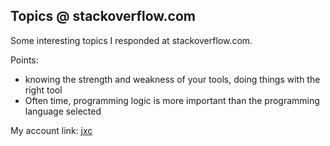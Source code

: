 ## Topics @ stackoverflow.com ##

Some interesting topics I responded at stackoverflow.com.

Points:

- knowing the strength and weakness of your tools, doing things with the right tool
- Often time, programming logic is more important than the programming language selected

My account link: [jxc](https://stackoverflow.com/users/9510729/jxc?tab=profile)
